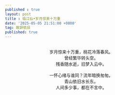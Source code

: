 ```yaml
---
published : true 
layout: post
title : 临江仙•岁月惊来十万重
date: '2025-05-05 21:51:00 +0800'
tag: 故辞依旧
published: true
---
```


<br>
<div style="text-align:center;">
岁月惊来十万重，桃花冷落春风。
<br>
曾经繁华转头空。
<br>
残香随水逝，旧梦入云中。
<br><br>
一怀心绪与谁同？流年暗换匆匆。
<br>
青山依旧水长东。
<br>
人间多少事，都在不言中。
<br><br>
</div>
